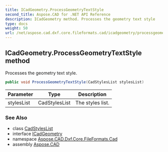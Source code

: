 ```yaml
---
title: ICadGeometry.ProcessGeometryTextStyle
second_title: Aspose.CAD for .NET API Reference
description: ICadGeometry method. Processes the geometry text style
type: docs
weight: 50
url: /net/aspose.cad.dxf.core.fileformats.cad/icadgeometry/processgeometrytextstyle/
---
```

## ICadGeometry.ProcessGeometryTextStyle method

Processes the geometry text style.

```csharp
public void ProcessGeometryTextStyle(CadStylesList stylesList)
```

| Parameter | Type | Description |
| --- | --- | --- |
| stylesList | CadStylesList | The styles list. |

### See Also

* class [CadStylesList](../../../aspose.cad.fileformats.cad/cadstyleslist/)
* interface [ICadGeometry](../)
* namespace [Aspose.CAD.Dxf.Core.FileFormats.Cad](../../../aspose.cad.dxf.core.fileformats.cad/)
* assembly [Aspose.CAD](../../../)


